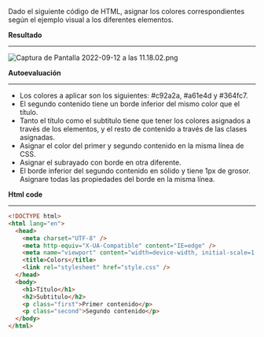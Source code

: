 Dado el siguiente código de HTML, asignar los colores correspondientes según el ejemplo visual a los diferentes elementos.

**Resultado**

---

![Captura de Pantalla 2022-09-12 a las 11.18.02.png](https://s3-us-west-2.amazonaws.com/secure.notion-static.com/1368f106-d28a-441c-9ad7-6a8e96edd87b/Captura_de_Pantalla_2022-09-12_a_las_11.18.02.png)

**Autoevaluación**

---

- Los colores a aplicar son los siguientes: #c92a2a, #a61e4d y #364fc7.
- El segundo contenido tiene un borde inferior del mismo color que el título.
- Tanto el título como el subtitulo tiene que tener los colores asignados a través de los elementos, y el resto de contenido a través de las clases asignadas.
- Asignar el color del primer y segundo contenido en la misma línea de CSS.
- Asignar el subrayado con borde en otra diferente.
- El borde inferior del segundo contenido en sólido y tiene 1px de grosor. Asignare todas las propiedades del borde en la misma línea.

**Html code**

---

```html
<!DOCTYPE html>
<html lang="en">
  <head>
    <meta charset="UTF-8" />
    <meta http-equiv="X-UA-Compatible" content="IE=edge" />
    <meta name="viewport" content="width=device-width, initial-scale=1.0" />
    <title>Colors</title>
    <link rel="stylesheet" href="style.css" />
  </head>
  <body>
    <h1>Título</h1>
    <h2>Subtitulo</h2>
    <p class="first">Primer contenido</p>
    <p class="second">Segundo contenido</p>
  </body>
</html>
```
